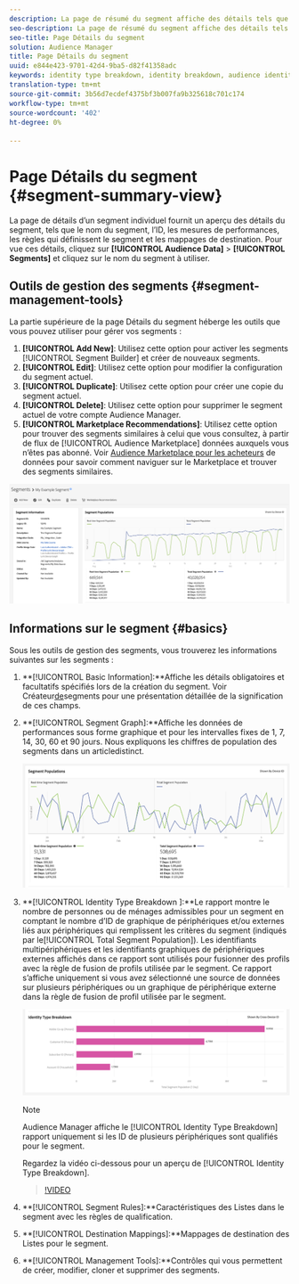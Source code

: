 ```yaml
---
description: La page de résumé du segment affiche des détails tels que le nom, les caractéristiques du segment, les règles, les données de performances et les informations de mappage des destinations.
seo-description: La page de résumé du segment affiche des détails tels que le nom, les caractéristiques du segment, les règles, les données de performances et les informations de mappage des destinations.
seo-title: Page Détails du segment
solution: Audience Manager
title: Page Détails du segment
uuid: e844e423-9701-42d4-9ba5-d82f41358adc
keywords: identity type breakdown, identity breakdown, audience identity reporting, cross-device, cross-device ID, device ID
translation-type: tm+mt
source-git-commit: 3b56d7ecdef4375bf3b007fa9b325618c701c174
workflow-type: tm+mt
source-wordcount: '402'
ht-degree: 0%

---
```



# Page Détails du segment {#segment-summary-view}

La page de détails d’un segment individuel fournit un aperçu des détails du segment, tels que le nom du segment, l’ID, les mesures de performances, les règles qui définissent le segment et les mappages de destination. Pour vue ces détails, cliquez sur **[!UICONTROL Audience Data]** > **[!UICONTROL Segments]** et cliquez sur le nom du segment à utiliser.

## Outils de gestion des segments {#segment-management-tools}

La partie supérieure de la page Détails du segment héberge les outils que vous pouvez utiliser pour gérer vos segments :

1. **[!UICONTROL Add New]**: Utilisez cette option pour activer les segments [!UICONTROL Segment Builder] et créer de nouveaux segments.
2. **[!UICONTROL Edit]**: Utilisez cette option pour modifier la configuration du segment actuel.
3. **[!UICONTROL Duplicate]**: Utilisez cette option pour créer une copie du segment actuel.
4. **[!UICONTROL Delete]**: Utilisez cette option pour supprimer le segment actuel de votre compte Audience Manager.
5. **[!UICONTROL Marketplace Recommendations]**: Utilisez cette option pour trouver des segments similaires à celui que vous consultez, à partir de flux de [!UICONTROL Audience Marketplace] données auxquels vous n’êtes pas abonné. Voir [Audience Marketplace pour les acheteurs](../audience-marketplace/marketplace-data-buyers/marketplace-data-buyers.md) de données pour savoir comment naviguer sur le Marketplace et trouver des segments similaires.

![information-segment-de-base](assets/basic-segment-information.png)

## Informations sur le segment {#basics}

Sous les outils de gestion des segments, vous trouverez les informations suivantes sur les segments :

1. **[!UICONTROL Basic Information]:**Affiche les détails obligatoires et facultatifs spécifiés lors de la création du segment. Voir Créateur[de](segment-builder.md)segments pour une présentation détaillée de la signification de ces champs.
2. **[!UICONTROL Segment Graph]:**Affiche les données de performances sous forme graphique et pour les intervalles fixes de 1, 7, 14, 30, 60 et 90 jours. Nous expliquons les chiffres de population des segments dans un article[](../../features/segments/segment-builder-data.md)distinct.

   ![segment-graphique](assets/segment-graph.png)

3. **[!UICONTROL Identity Type Breakdown ]:**Le rapport montre le nombre de personnes ou de ménages admissibles pour un segment en comptant le nombre d’ID de graphique de périphériques et/ou externes liés aux périphériques qui remplissent les critères du segment (indiqués par le[!UICONTROL Total Segment Population]). Les identifiants multipériphériques et les identifiants graphiques de périphériques externes affichés dans ce rapport sont utilisés pour fusionner des profils avec la règle de fusion de profils utilisée par le segment. Ce rapport s’affiche uniquement si vous avez sélectionné une source de données sur plusieurs périphériques ou un graphique de périphérique externe dans la règle de fusion de profil utilisée par le segment.

   ![segment-graphique](assets/segment-type.png)

   >[!NOTE]
   >
   >Audience Manager affiche le [!UICONTROL Identity Type Breakdown] rapport uniquement si les ID de plusieurs périphériques sont qualifiés pour le segment.

   Regardez la vidéo ci-dessous pour un aperçu de [!UICONTROL Identity Type Breakdown].
   >[!VIDEO](https://video.tv.adobe.com/v/27977/)

4. **[!UICONTROL Segment Rules]:**Caractéristiques des Listes dans le segment avec les règles de qualification.
5. **[!UICONTROL Destination Mappings]:**Mappages de destination des Listes pour le segment.
6. **[!UICONTROL Management Tools]:**Contrôles qui vous permettent de créer, modifier, cloner et supprimer des segments.